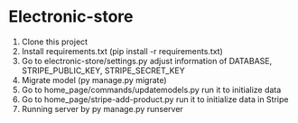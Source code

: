 # Electronic-store

1. Clone this project
2. Install requirements.txt (pip install -r requirements.txt)
3. Go to electronic-store/settings.py adjust information of DATABASE, STRIPE_PUBLIC_KEY, STRIPE_SECRET_KEY
3. Migrate model (py manage.py migrate)
4. Go to home_page/commands/updatemodels.py run it to initialize data 
5. Go to home_page/stripe-add-product.py run it to initialize data in Stripe
6. Running server by py manage.py runserver
 
